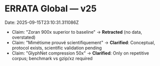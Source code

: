 # ERRATA Global — v25
Date: 2025-09-15T23:10:31.311086Z

- Claim: "Zoran 900x superior to baseline" → **Retracted** (no data, overstated)
- Claim: "Mimétisme prouvé scientifiquement" → **Clarified**: Conceptual, protocol exists, scientific validation pending
- Claim: "GlyphNet compression 50x" → **Clarified**: Only on repetitive corpus; benchmark vs gzip/xz required
